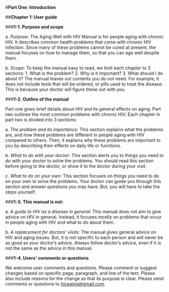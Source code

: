 #**Part One: Introduction**

##**Chapter 1: User guide**

###**1-1. Purpose and scope**

a.	*Purpose*: The Aging Well with HIV Manual is for people aging with chronic HIV. It describes common health problems that come with chronic HIV infection. Since many of these problems cannot be cured at present, the manual focuses on how to manage them, so that you can age well despite them.  

b.	*Scope*: To keep the manual easy to read, we limit each chapter to 3 sections: 
				1.	What is the problem? 
				2.	Why is it important?
				3.	What should I do about it?
The manual leaves out contents you do not need. For example, it does not include tests that will be ordered, or pills used to treat the disease. This is because your doctor will figure these out with you.

###**1-2. Outline of the manual**

Part one gives brief details about HIV and its general effects on aging. Part two outlines the most common problems with chronic HIV. Each chapter in part two is divided into 3 sections:

a.	*The problem and its importance*: This section explains what the problems are, and how these problems are different in people aging with HIV compared to others. Then, it explains why these problems are important to you by describing their effects on daily life or functions. 

b.	*What to do with your doctor*: This section alerts you to things you need to do with your doctor to solve the problems. You should read this section before going to the doctor, or show it to the doctor during your visit.

c.	*What to do on your own*: This section focuses on things you need to do on your own to solve the problems. Your doctor can guide you through this section and answer questions you may have. But, you will have to take the steps yourself. 

###**1-3. This manual is not:**

a.	*A guide to HIV as a disease in general*: This manual does not aim to give advice on HIV in general. Instead, it focuses mostly on problems that occur in people aging with HIV and what to do about them.

b.	*A replacement for doctors’ visits*: The manual gives general advice on HIV and aging issues. But, it is not specific to each person and will never be as good as your doctor’s advice. Always follow doctor’s advice, even if it is not the same as the advice in this manual. 

###**1-4. Users’ comments or questions**

We welcome user comments and questions. Please comment or suggest changes based on specific page, paragraph, and line of the text. Please also include reasons for the change so that its purpose is clear. Please send comments or questions to hivaging@gmail.com.


